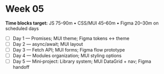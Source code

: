 # Week 05

**Time blocks target:** JS 75–90m • CSS/MUI 45–60m • Figma 20–30m on scheduled days

- [ ] Day 1 — Promises; MUI theme; Figma tokens ↔ theme
- [ ] Day 2 — async/await; MUI layout
- [ ] Day 3 — Fetch API; MUI forms; Figma flow prototype
- [ ] Day 4 — Modules organization; MUI styling options
- [ ] Day 5 — Mini‑project: Library system; MUI DataGrid + nav; Figma handoff
